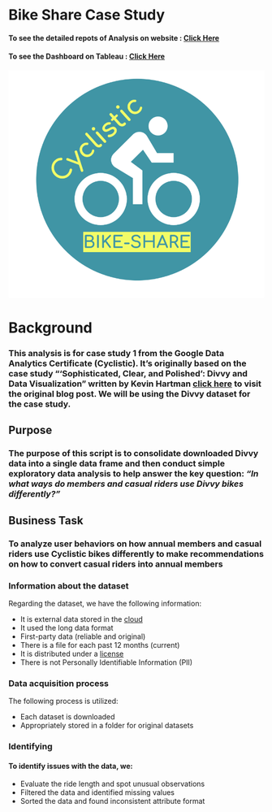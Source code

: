 # Bike Share Case Study

#### To see the detailed repots of Analysis on website : [Click Here](https://imshashikantdev.github.io/Bike-Share-Case-Study/)
#### To see the Dashboard on Tableau : [Click Here](https://public.tableau.com/app/profile/shashikant6503)


![Cyclistic Company Logo](logo.png)

# Background

### This analysis is for case study 1 from the Google Data Analytics Certificate (Cyclistic). It’s originally based on the case study “‘Sophisticated, Clear, and Polished’: Divvy and Data Visualization” written by Kevin Hartman [click here]( https://artscience.blog/home/divvy-dataviz-case-study>) to visit the original blog post. We will be using the Divvy dataset for the case study. 


## Purpose

### The purpose of this script is to consolidate downloaded Divvy data into a single data frame and then conduct simple exploratory data analysis to help answer the key question: *“In what ways do members and casual riders use Divvy bikes differently?”*

## Business Task

### To analyze user behaviors on how annual members and casual riders use Cyclistic bikes differently to make recommendations on how to convert casual riders into annual members

### Information about the dataset

Regarding the dataset, we have the following information:

  * It is external data stored in the [cloud](https://divvy-tripdata.s3.amazonaws.com/index.html)
  * It used the long data format
  * First-party data (reliable and original)
  * There is a file for each past 12 months (current)
  * It is distributed under a [license](https://www.divvybikes.com/data-license-agreement)
  * There is not Personally Identifiable Information (PII)
  
  
### Data acquisition process
The following process is utilized:

  * Each dataset is downloaded
  * Appropriately stored in a folder for original datasets
  
### Identifying 

#### To identify issues with the data, we:

  * Evaluate the ride length and spot unusual observations
  * Filtered the data and identified missing values
  * Sorted the data and found inconsistent attribute format




